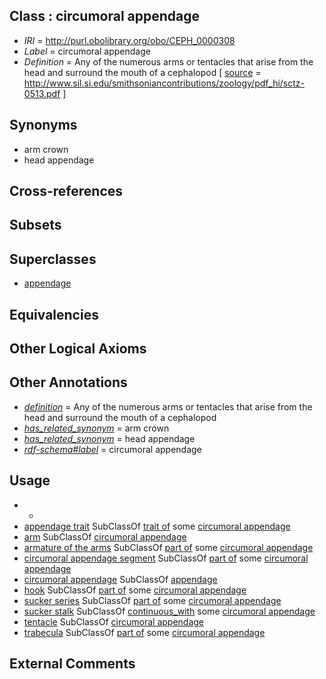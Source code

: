
## Class : circumoral appendage

 * *IRI* = http://purl.obolibrary.org/obo/CEPH_0000308
 * *Label* = circumoral appendage
 * *Definition* = Any of the numerous arms or tentacles that arise from the head and surround the mouth of a cephalopod [ [source](../../ce/source.md) = http://www.sil.si.edu/smithsoniancontributions/zoology/pdf_hi/sctz-0513.pdf ]

## Synonyms

 * arm crown
 * head appendage

## Cross-references


## Subsets


## Superclasses

 * [appendage](../../UBERON/26/UBERON_0000026.md)

## Equivalencies


## Other Logical Axioms


## Other Annotations

 * *[definition](../../IAO/15/IAO_0000115.md)* = Any of the numerous arms or tentacles that arise from the head and surround the mouth of a cephalopod
 * *[has_related_synonym](../../ym/oboInOwl#hasRelatedSynonym.md)* = arm crown
 * *[has_related_synonym](../../ym/oboInOwl#hasRelatedSynonym.md)* = head appendage
 * *[rdf-schema#label](../../el/rdf-schema#label.md)* = circumoral appendage

## Usage

 * -
 * [appendage trait](../../CEPH/59/CEPH_0001059.md) SubClassOf [trait of](../../ceph#trait/of/ceph#trait_of.md) some [circumoral appendage](../../CEPH/08/CEPH_0000308.md)
 * [arm](../../CEPH/15/CEPH_0000015.md) SubClassOf [circumoral appendage](../../CEPH/08/CEPH_0000308.md)
 * [armature of the arms](../../CEPH/18/CEPH_0000018.md) SubClassOf [part of](../../BFO/50/BFO_0000050.md) some [circumoral appendage](../../CEPH/08/CEPH_0000308.md)
 * [circumoral appendage segment](../../CEPH/07/CEPH_0000307.md) SubClassOf [part of](../../BFO/50/BFO_0000050.md) some [circumoral appendage](../../CEPH/08/CEPH_0000308.md)
 * [circumoral appendage](../../CEPH/08/CEPH_0000308.md) SubClassOf [appendage](../../UBERON/26/UBERON_0000026.md)
 * [hook](../../CEPH/34/CEPH_0000134.md) SubClassOf [part of](../../BFO/50/BFO_0000050.md) some [circumoral appendage](../../CEPH/08/CEPH_0000308.md)
 * [sucker series](../../CEPH/49/CEPH_0000249.md) SubClassOf [part of](../../BFO/50/BFO_0000050.md) some [circumoral appendage](../../CEPH/08/CEPH_0000308.md)
 * [sucker stalk](../../CEPH/50/CEPH_0000250.md) SubClassOf [continuous_with](../../ceph#continuous/th/ceph#continuous_with.md) some [circumoral appendage](../../CEPH/08/CEPH_0000308.md)
 * [tentacle](../../CEPH/56/CEPH_0000256.md) SubClassOf [circumoral appendage](../../CEPH/08/CEPH_0000308.md)
 * [trabecula](../../CEPH/67/CEPH_0000267.md) SubClassOf [part of](../../BFO/50/BFO_0000050.md) some [circumoral appendage](../../CEPH/08/CEPH_0000308.md)

## External Comments

